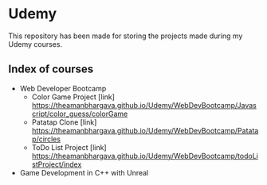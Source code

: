# Udemy

This repository has been made for storing the projects made during my Udemy courses. 

Index of courses
-----
* Web Developer Bootcamp
    * Color Game Project [link] https://theamanbhargava.github.io/Udemy/WebDevBootcamp/Javascript/color_guess/colorGame
    * Patatap Clone [link] https://theamanbhargava.github.io/Udemy/WebDevBootcamp/Patatap/circles
    * ToDo List Project [link] https://theamanbhargava.github.io/Udemy/WebDevBootcamp/todoListProject/index
* Game Development in C++ with Unreal


